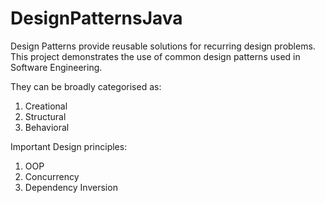 # DesignPatternsJava

Design Patterns provide reusable solutions for recurring design problems.
<br/>This project demonstrates the use of common design patterns used in Software Engineering.

They can be broadly categorised as:
1) Creational
2) Structural
3) Behavioral


Important Design principles:
1) OOP
2) Concurrency
3) Dependency Inversion